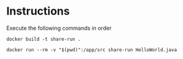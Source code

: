 # Instructions
Execute the following commands in order

```
docker build -t share-run .
```

```
docker run --rm -v "$(pwd)":/app/src share-run HelloWorld.java
```

